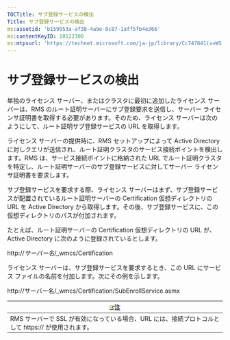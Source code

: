 ```yaml
---
TOCTitle: サブ登録サービスの検出
Title: サブ登録サービスの検出
ms:assetid: 'b159953a-af38-4a9e-8c87-1aff5fb4e366'
ms:contentKeyID: 18122300
ms:mtpsurl: 'https://technet.microsoft.com/ja-jp/library/Cc747641(v=WS.10)'
---
```


サブ登録サービスの検出
======================

単独のライセンス サーバー、またはクラスタに最初に追加したライセンス サーバーは、RMS のルート証明サーバーにサブ登録要求を送信し、サーバー ライセンサ証明書を取得する必要があります。そのため、ライセンス サーバーは次のようにして、ルート証明サブ登録サービスの URL を取得します。

ライセンス サーバーの提供時に、RMS セットアップによって Active Directory に対しクエリが送信され、ルート証明クラスタのサービス接続ポイントを検出します。RMS は、サービス接続ポイントに格納された URL でルート証明クラスタを特定し、ルート証明サーバーのサブ登録サービスに対してサーバー ライセンサ証明書を要求します。

サブ登録サービスを要求する際、ライセンス サーバーはまず、サブ登録サービスが配置されているルート証明サーバーの Certification 仮想ディレクトリの URL を Active Directory から取得します。その後、サブ登録サービスに、この仮想ディレクトリのパスが付加されます。

たとえば、ルート証明サーバーの Certification 仮想ディレクトリの URL が、Active Directory に次のように登録されているとします。

http://*サーバー名*/\_wmcs/Certification

ライセンス サーバーは、サブ登録サービスを要求するとき、この URL にサービス ファイルの名前を付加します。次にその例を示します。

http://サーバー名/\_wmcs/Certification/SubEnrollService.asmx

| ![](images/Cc747641.note(WS.10).gif)注                                 |
|-----------------------------------------------------------------------------------------------------|
| RMS サーバーで SSL が有効になっている場合、URL には、接続プロトコルとして https:// が使用されます。 |
